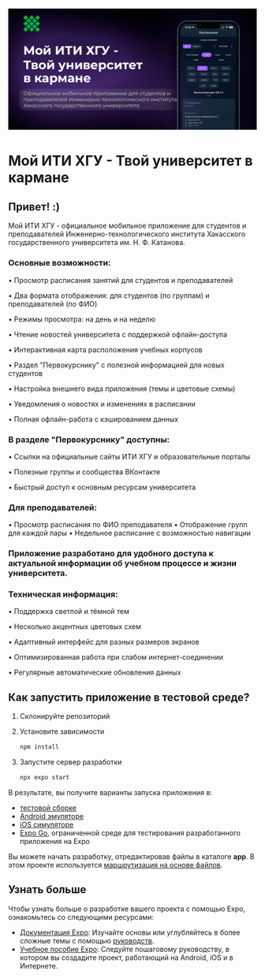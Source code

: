 <h1 align="left">
  <br>
  <a href="https://myiti.pro100byte.ru/"><img src="https://raw.githubusercontent.com/PRO100BYTE/MyKHSU/master/.github/images/mykhsu.png" alt="Мой ИТИ ХГУ" width="1024"></a>
</h1>

# Мой ИТИ ХГУ - Твой университет в кармане

## Привет! :)
Мой ИТИ ХГУ - официальное мобильное приложение для студентов и преподавателей Инженерно-технологического института Хакасского государственного университета им. Н. Ф. Катанова.


### Основные возможности:

   • Просмотр расписания занятий для студентов и преподавателей
   
   • Два формата отображения: для студентов (по группам) и преподавателей (по ФИО)
   
   • Режимы просмотра: на день и на неделю
   
   • Чтение новостей университета с поддержкой офлайн-доступа
   
   • Интерактивная карта расположения учебных корпусов
   
   • Раздел "Первокурснику" с полезной информацией для новых студентов
   
   • Настройка внешнего вида приложения (темы и цветовые схемы)
   
   • Уведомления о новостях и изменениях в расписании
   
   • Полная офлайн-работа с кэшированием данных

### В разделе "Первокурснику" доступны:

   • Ссылки на официальные сайты ИТИ ХГУ и образовательные порталы
   
   • Полезные группы и сообщества ВКонтакте
   
   • Быстрый доступ к основным ресурсам университета

### Для преподавателей:

   • Просмотр расписания по ФИО преподавателя
   • Отображение групп для каждой пары
   • Недельное расписание с возможностью навигации

### Приложение разработано для удобного доступа к актуальной информации об учебном процессе и жизни университета.

### Техническая информация:

   • Поддержка светлой и тёмной тем
   
   • Несколько акцентных цветовых схем
   
   • Адаптивный интерфейс для разных размеров экранов
   
   • Оптимизированная работа при слабом интернет-соединении
   
   • Регулярные автоматические обновления данных

## Как запустить приложение в тестовой среде?

1. Склонируйте репозиторий

2. Установите зависимости

   ```bash
   npm install
   ```

3. Запустите сервер разработки

   ```bash
   npx expo start
   ```

В результате, вы получите варианты запуска приложения в:

- [тестовой сборке](https://docs.expo.dev/develop/development-builds/introduction/)
- [Android эмуляторе](https://docs.expo.dev/workflow/android-studio-emulator/)
- [iOS симуляторе](https://docs.expo.dev/workflow/ios-simulator/)
- [Expo Go](https://expo.dev/go), ограниченной среде для тестирования разработанного приложения на Expo

Вы можете начать разработку, отредактировав файлы в каталоге **app**. В этом проекте используется [маршрутизация на основе файлов](https://docs.expo.dev/router/introduction).

## Узнать больше
 
Чтобы узнать больше о разработке вашего проекта с помощью Expo, ознакомьтесь со следующими ресурсами:

- [Документация Expo](https://docs.expo.dev/): Изучайте основы или углубляйтесь в более сложные темы с помощью [руководств](https://docs.expo.dev/guides).
- [Учебное пособие Expo](https://docs.expo.dev/tutorial/introduction/): Следуйте пошаговому руководству, в котором вы создадите проект, работающий на Android, iOS и в Интернете.
